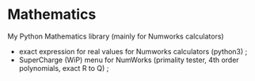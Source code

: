 # Mathematics
My Python Mathematics library (mainly for Numworks calculators)
- exact expression for real values for Numworks calculators (python3) ;
- SuperCharge (WiP) menu for NumWorks (primality tester, 4th order polynomials, exact R to Q) ;
